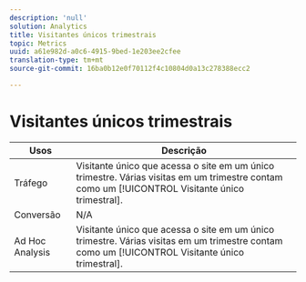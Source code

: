 ```yaml
---
description: 'null'
solution: Analytics
title: Visitantes únicos trimestrais
topic: Metrics
uuid: a61e982d-a0c6-4915-9bed-1e203ee2cfee
translation-type: tm+mt
source-git-commit: 16ba0b12e0f70112f4c10804d0a13c278388ecc2

---
```



# Visitantes únicos trimestrais

| Usos | Descrição |
|---|---|
| Tráfego | Visitante único que acessa o site em um único trimestre. Várias visitas em um trimestre contam como um [!UICONTROL Visitante único trimestral]. |
| Conversão | N/A |
| Ad Hoc Analysis | Visitante único que acessa o site em um único trimestre. Várias visitas em um trimestre contam como um [!UICONTROL Visitante único trimestral]. |

